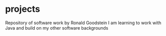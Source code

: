 # projects
Repository of software work by Ronald Goodstein
I am learning to work with Java and build on my other software backgrounds
